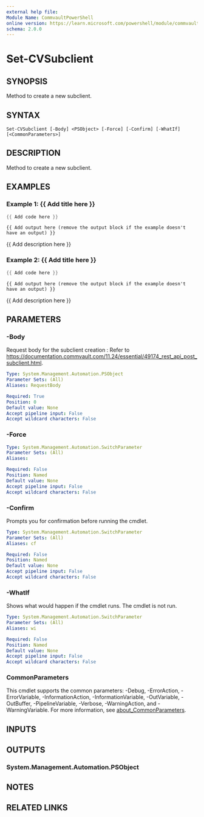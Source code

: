 ```yaml
---
external help file:
Module Name: CommvaultPowerShell
online version: https://learn.microsoft.com/powershell/module/commvaultpowershell/set-cvsubclient
schema: 2.0.0
---
```


# Set-CVSubclient

## SYNOPSIS
Method to create a new subclient.

## SYNTAX

```
Set-CVSubclient [-Body] <PSObject> [-Force] [-Confirm] [-WhatIf] [<CommonParameters>]
```

## DESCRIPTION
Method to create a new subclient.

## EXAMPLES

### Example 1: {{ Add title here }}
```powershell
{{ Add code here }}
```

```output
{{ Add output here (remove the output block if the example doesn't have an output) }}
```

{{ Add description here }}

### Example 2: {{ Add title here }}
```powershell
{{ Add code here }}
```

```output
{{ Add output here (remove the output block if the example doesn't have an output) }}
```

{{ Add description here }}

## PARAMETERS

### -Body
Request body for the subclient creation : Refer to https://documentation.commvault.com/11.24/essential/49174_rest_api_post_subclient.html.

```yaml
Type: System.Management.Automation.PSObject
Parameter Sets: (All)
Aliases: RequestBody

Required: True
Position: 0
Default value: None
Accept pipeline input: False
Accept wildcard characters: False
```

### -Force


```yaml
Type: System.Management.Automation.SwitchParameter
Parameter Sets: (All)
Aliases:

Required: False
Position: Named
Default value: None
Accept pipeline input: False
Accept wildcard characters: False
```

### -Confirm
Prompts you for confirmation before running the cmdlet.

```yaml
Type: System.Management.Automation.SwitchParameter
Parameter Sets: (All)
Aliases: cf

Required: False
Position: Named
Default value: None
Accept pipeline input: False
Accept wildcard characters: False
```

### -WhatIf
Shows what would happen if the cmdlet runs.
The cmdlet is not run.

```yaml
Type: System.Management.Automation.SwitchParameter
Parameter Sets: (All)
Aliases: wi

Required: False
Position: Named
Default value: None
Accept pipeline input: False
Accept wildcard characters: False
```

### CommonParameters
This cmdlet supports the common parameters: -Debug, -ErrorAction, -ErrorVariable, -InformationAction, -InformationVariable, -OutVariable, -OutBuffer, -PipelineVariable, -Verbose, -WarningAction, and -WarningVariable. For more information, see [about_CommonParameters](http://go.microsoft.com/fwlink/?LinkID=113216).

## INPUTS

## OUTPUTS

### System.Management.Automation.PSObject

## NOTES

## RELATED LINKS

